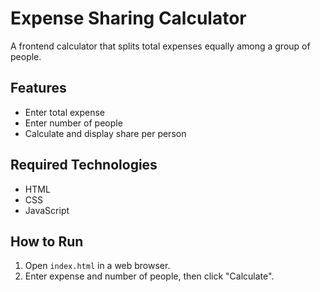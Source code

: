 # Expense Sharing Calculator

A frontend calculator that splits total expenses equally among a group of people.

## Features
- Enter total expense
- Enter number of people
- Calculate and display share per person

## Required Technologies
- HTML
- CSS
- JavaScript

## How to Run
1. Open `index.html` in a web browser.
2. Enter expense and number of people, then click "Calculate".

